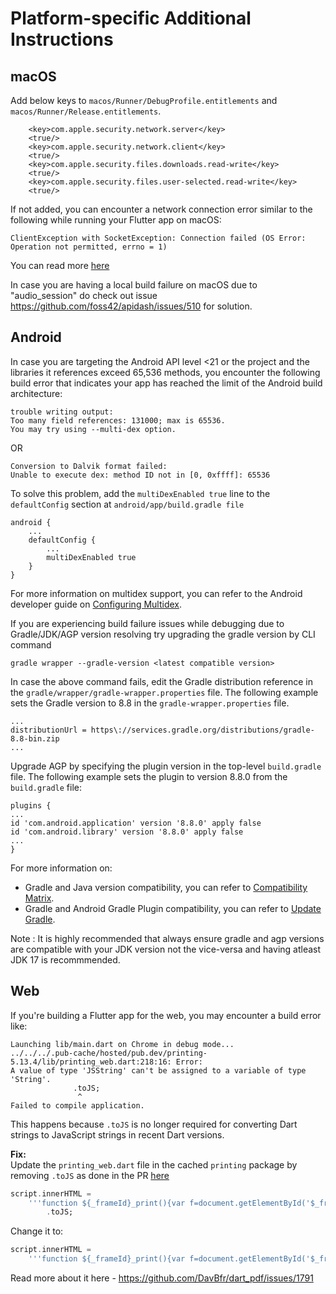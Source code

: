 # Platform-specific Additional Instructions

## macOS

Add below keys to `macos/Runner/DebugProfile.entitlements` and `macos/Runner/Release.entitlements`.

```
	<key>com.apple.security.network.server</key>
	<true/>
	<key>com.apple.security.network.client</key>
	<true/>
	<key>com.apple.security.files.downloads.read-write</key>
	<true/>
	<key>com.apple.security.files.user-selected.read-write</key>
	<true/>
```

If not added, you can encounter a network connection error similar to the following while running your Flutter app on macOS:

```
ClientException with SocketException: Connection failed (OS Error: Operation not permitted, errno = 1)
```

You can read more [here](https://docs.flutter.dev/platform-integration/macos/building#setting-up-entitlements)

In case you are having a local build failure on macOS due to "audio_session" do check out issue https://github.com/foss42/apidash/issues/510 for solution.

## Android

In case you are targeting the Android API level <21 or the project and the libraries it references exceed 65,536 methods, you encounter the following build error that indicates your app has reached the limit of the Android build architecture:
  
```
trouble writing output:
Too many field references: 131000; max is 65536.
You may try using --multi-dex option.
```

OR

```
Conversion to Dalvik format failed:
Unable to execute dex: method ID not in [0, 0xffff]: 65536
```

To solve this problem, add the `multiDexEnabled true` line to the `defaultConfig` section at `android/app/build.gradle file`

```
android {
    ...
    defaultConfig {
        ...
        multiDexEnabled true
    }
}
```

For more information on multidex support, you can refer to the Android developer guide on [Configuring Multidex](https://developer.android.com/studio/build/multidex).

If you are experiencing build failure issues while debugging due to Gradle/JDK/AGP version resolving try upgrading the gradle version by CLI command

```
gradle wrapper --gradle-version <latest compatible version>
```

In case the above command fails, edit the Gradle distribution reference in the `gradle/wrapper/gradle-wrapper.properties` file. The following example sets the Gradle version to 8.8 in the `gradle-wrapper.properties` file.

```
...
distributionUrl = https\://services.gradle.org/distributions/gradle-8.8-bin.zip
...
```

Upgrade AGP by specifying the plugin version in the top-level `build.gradle` file. The following example sets the plugin to version 8.8.0 from the `build.gradle` file:

```
plugins {
...
id 'com.android.application' version '8.8.0' apply false
id 'com.android.library' version '8.8.0' apply false
... 
}
```

For more information on:
- Gradle and Java version compatibility, you can refer to [Compatibility Matrix](https://docs.gradle.org/current/userguide/compatibility.html).
- Gradle and Android Gradle Plugin compatibility, you can refer to [Update Gradle](https://developer.android.com/build/releases/gradle-plugin).

Note : It is highly recommended that always ensure gradle and agp versions are compatible with your JDK version not the vice-versa and having atleast JDK 17 is recommmended.

## Web  

If you're building a Flutter app for the web, you may encounter a build error like:  

```
Launching lib/main.dart on Chrome in debug mode...
../../../.pub-cache/hosted/pub.dev/printing-5.13.4/lib/printing_web.dart:218:16: Error: 
A value of type 'JSString' can't be assigned to a variable of type 'String'.
              .toJS;
               ^
Failed to compile application.
```

This happens because `.toJS` is no longer required for converting Dart strings to JavaScript strings in recent Dart versions.  

**Fix:**  
Update the `printing_web.dart` file in the cached `printing` package by removing `.toJS` as done in the PR [here](https://github.com/DavBfr/dart_pdf/pull/1739/files)

```dart
script.innerHTML =
    '''function ${_frameId}_print(){var f=document.getElementById('$_frameId');f.focus();f.contentWindow.print();}'''
        .toJS;
```

Change it to:  
```dart
script.innerHTML =
    '''function ${_frameId}_print(){var f=document.getElementById('$_frameId');f.focus();f.contentWindow.print();}''';
```

Read more about it here - https://github.com/DavBfr/dart_pdf/issues/1791
